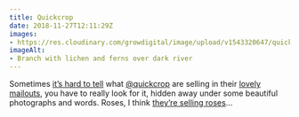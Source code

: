 ```yaml
---
title: Quickcrop
date: 2018-11-27T12:11:29Z
images: 
- https://res.cloudinary.com/growdigital/image/upload/v1543320647/quickcrop-afbf00bc.jpg
imageAlt: 
- Branch with lichen and ferns over dark river
---
```


Sometimes [it’s hard to tell](https://mailchi.mp/quickcrop/v01dmlwapj-1831473?e=cb8246b812) what [@quickcrop](https://twitter.com/quickcrop) are selling in their [lovely mailouts](https://us2.campaign-archive.com/home/?u=5867e68aae30852a6bdf954e9&id=4b14f25f0d), you have to really look for it, hidden away under some beautiful photographs and words. Roses, I think [they’re selling roses](https://www.quickcrop.ie/product/the-w.b.-yeats-rose)…
